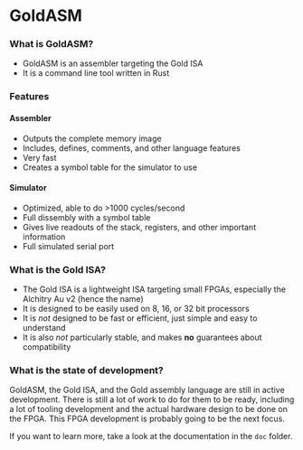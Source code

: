 # GoldASM
### What is GoldASM?
- GoldASM is an assembler targeting the Gold ISA
- It is a command line tool written in Rust
### Features
#### Assembler
- Outputs the complete memory image
- Includes, defines, comments, and other language features
- Very fast
- Creates a symbol table for the simulator to use
#### Simulator 
- Optimized, able to do >1000 cycles/second
- Full dissembly with a symbol table
- Gives live readouts of the stack, registers, and other important information
- Full simulated serial port

### What is the Gold ISA?
- The Gold ISA is a lightweight ISA targeting small FPGAs, especially the Alchitry Au v2 (hence the name)
- It is designed to be easily used on 8, 16, or 32 bit processors
- It is *not* designed to be fast or efficient, just simple and easy to understand
- It is also *not* particularly stable, and makes **no** guarantees about compatibility
### What is the state of development?
GoldASM, the Gold ISA, and the Gold assembly language are still in active development.
There is still a lot of work to do for them to be ready, including a lot of tooling development and the actual hardware
design to be done on the FPGA. This FPGA development is probably going to be the next focus.

If you want to learn more, take a look at the documentation in the ``doc`` folder.
